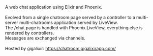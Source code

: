A web chat application using Elixir and Phoenix.
</br></br>
Evolved from a single chatroom page served by a controller to a multi-server multi-chatrooms application served by LiveView.</br>
The /chat page is handled with Phoenix.LiveView, everything else is rendered by controllers.</br>
Messages are exchanged via channels.</br>
</br>
Hosted by gigalixir: https://chatroom.gigalixirapp.com/
